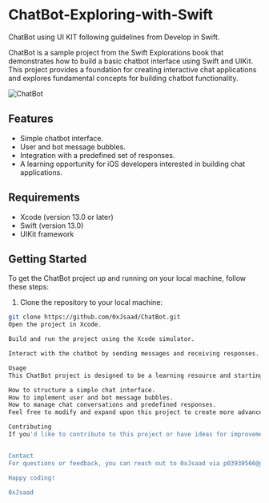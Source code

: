 # ChatBot-Exploring-with-Swift
ChatBot using UI KIT following guidelines from Develop in Swift. 

ChatBot is a sample project from the Swift Explorations book that demonstrates how to build a basic chatbot interface using Swift and UIKit. This project provides a foundation for creating interactive chat applications and explores fundamental concepts for building chatbot functionality.

![ChatBot](https://github.com/0xJsaad/ChatBot-Exploring-with-Swift/assets/24755875/6d5f2a77-bc9f-427f-8b88-ed90e1cc5187)


## Features

- Simple chatbot interface.
- User and bot message bubbles.
- Integration with a predefined set of responses.
- A learning opportunity for iOS developers interested in building chat applications.

## Requirements

- Xcode (version 13.0 or later)
- Swift (version 13.0)
- UIKit framework

## Getting Started

To get the ChatBot project up and running on your local machine, follow these steps:

1. Clone the repository to your local machine:

```bash
git clone https://github.com/0xJsaad/ChatBot.git
Open the project in Xcode.

Build and run the project using the Xcode simulator.

Interact with the chatbot by sending messages and receiving responses.

Usage
This ChatBot project is designed to be a learning resource and starting point for those interested in creating chat applications in Swift. You can use this project to understand:

How to structure a simple chat interface.
How to implement user and bot message bubbles.
How to manage chat conversations and predefined responses.
Feel free to modify and expand upon this project to create more advanced chat applications with additional features.

Contributing
If you'd like to contribute to this project or have ideas for improvements, feel free to submit issues or pull requests. Your contributions are welcome!


Contact
For questions or feedback, you can reach out to 0xJsaad via p03930566@gmail.com.

Happy coding!

0xJsaad
